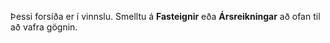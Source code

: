 <p style="text-align: center;"> 

 Þessi forsíða er í vinnslu. Smelltu á <b>Fasteignir</b> eða <b>Ársreikningar</b> að ofan til að vafra gögnin.

</p>